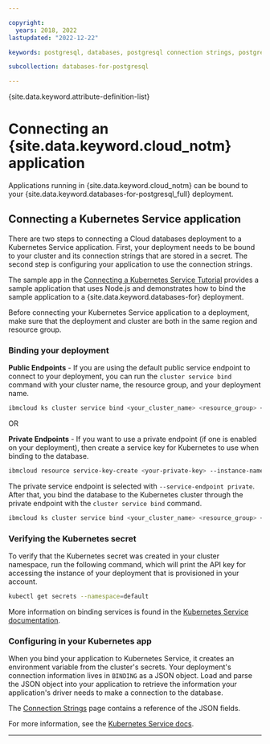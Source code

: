 ```yaml
---

copyright:
  years: 2018, 2022
lastupdated: "2022-12-22"

keywords: postgresql, databases, postgresql connection strings, postgresql connection ibm application

subcollection: databases-for-postgresql

---
```


{site.data.keyword.attribute-definition-list}

# Connecting an {site.data.keyword.cloud_notm} application

Applications running in {site.data.keyword.cloud_notm} can be bound to your {site.data.keyword.databases-for-postgresql_full} deployment.

## Connecting a Kubernetes Service application

There are two steps to connecting a Cloud databases deployment to a Kubernetes Service application. First, your deployment needs to be bound to your cluster and its connection strings that are stored in a secret. The second step is configuring your application to use the connection strings.

The sample app in the [Connecting a Kubernetes Service Tutorial](/docs/databases-for-postgresql?topic=cloud-databases-tutorial-k8s-app) provides a sample application that uses Node.js and demonstrates how to bind the sample application to a {site.data.keyword.databases-for} deployment.

Before connecting your Kubernetes Service application to a deployment, make sure that the deployment and cluster are both in the same region and resource group.

### Binding your deployment

**Public Endpoints** - If you are using the default public service endpoint to connect to your deployment, you can run the `cluster service bind` command with your cluster name, the resource group, and your deployment name.

```sh
ibmcloud ks cluster service bind <your_cluster_name> <resource_group> <your_database_deployment>
```

OR

**Private Endpoints** - If you want to use a private endpoint (if one is enabled on your deployment), then create a service key for Kubernetes to use when binding to the database.

```sh
ibmcloud resource service-key-create <your-private-key> --instance-name <your_database_deployment> --service-endpoint private  
```


The private service endpoint is selected with `--service-endpoint private`. After that, you bind the database to the Kubernetes cluster through the private endpoint with the `cluster service bind` command.

```sh
ibmcloud ks cluster service bind <your_cluster_name> <resource_group> <your_database_deployment> --key <your-private-key>
```

### Verifying the Kubernetes secret

To verify that the Kubernetes secret was created in your cluster namespace, run the following command, which will print the API key for accessing the instance of your deployment that is provisioned in your account.

```sh
kubectl get secrets --namespace=default
```

More information on binding services is found in the [Kubernetes Service documentation](https://cloud.ibm.com/docs/containers?topic=containers-service-binding#bind-services).

### Configuring in your Kubernetes app

When you bind your application to Kubernetes Service, it creates an environment variable from the cluster's secrets. Your deployment's connection information lives in `BINDING` as a JSON object. Load and parse the JSON object into your application to retrieve the information your application's driver needs to make a connection to the database.

The [Connection Strings](/docs/databases-for-postgresql?topic=databases-for-postgresql-connection-strings#connection-string-breakdown) page contains a reference of the JSON fields.

For more information, see the [Kubernetes Service docs](https://cloud.ibm.com/docs/containers?topic=containers-service-binding#reference_secret).

---
